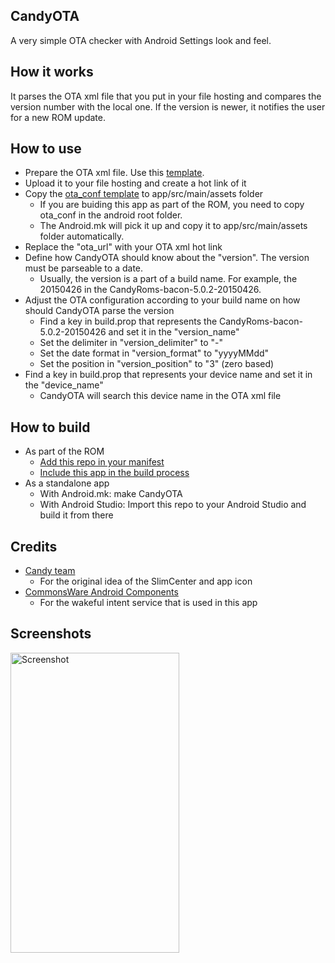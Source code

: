 CandyOTA
-------
A very simple OTA checker with Android Settings look and feel.

How it works
------------
It parses the OTA xml file that you put in your file hosting and compares the version number with the local one.
If the version is newer, it notifies the user for a new ROM update.

How to use
----------
* Prepare the OTA xml file. Use this [template](https://raw.githubusercontent.com/CandyRoms/packages_apps_CandyOTA/lp5.0/examples/ota_lollipop.xml).
* Upload it to your file hosting and create a hot link of it
* Copy the [ota_conf template](https://raw.githubusercontent.com/CandyRoms/packages_apps_CandyOTA/lp5.0/examples/ota_conf) to app/src/main/assets folder
  * If you are buiding this app as part of the ROM, you need to copy ota_conf in the android root folder.
  * The Android.mk will pick it up and copy it to app/src/main/assets folder automatically.
* Replace the "ota_url" with your OTA xml hot link
* Define how CandyOTA should know about the "version". The version must be parseable to a date.
  * Usually, the version is a part of a build name. For example, the 20150426 in the CandyRoms-bacon-5.0.2-20150426.
* Adjust the OTA configuration according to your build name on how should CandyOTA parse the version
  * Find a key in build.prop that represents the CandyRoms-bacon-5.0.2-20150426 and set it in the "version_name"
  * Set the delimiter in "version_delimiter" to "-"
  * Set the date format in "version_format" to "yyyyMMdd"
  * Set the position in "version_position" to "3" (zero based)
* Find a key in build.prop that represents your device name and set it in the "device_name"
  * CandyOTA will search this device name in the OTA xml file

How to build
------------
* As part of the ROM
  * [Add this repo in your manifest](https://github.com/CandyRoms/platform_manifest/commit/0c0debe17d03cbe911f8693c4da2789b9d94b08e)
  * [Include this app in the build process](https://github.com/CandyRoms/vendor_slim/commit/c8c7bae682d837e21af3062dded327cda2d781e0)
* As a standalone app
  * With Android.mk: make CandyOTA
  * With Android Studio: Import this repo to your Android Studio and build it from there
  
Credits
-------
* [Candy team](http://slimroms.net/)
  * For the original idea of the SlimCenter and app icon
* [CommonsWare Android Components](https://github.com/commonsguy/cwac-wakeful)
  * For the wakeful intent service that is used in this app

Screenshots
-----------
<img alt="Screenshot"
   width="270" height="480" 
   src="https://raw.githubusercontent.com/CandyRoms/packages_apps_CandyOTA/lp5.0/screenshots/Screenshot_20150505_1317.png" />

